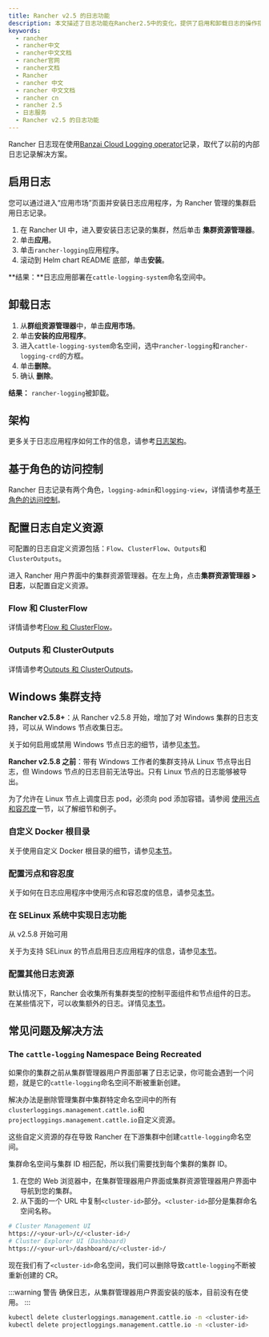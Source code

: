```yaml
---
title: Rancher v2.5 的日志功能
description: 本文描述了日志功能在Rancher2.5中的变化，提供了启用和卸载日志的操作指导。
keywords:
  - rancher
  - rancher中文
  - rancher中文文档
  - rancher官网
  - rancher文档
  - Rancher
  - rancher 中文
  - rancher 中文文档
  - rancher cn
  - rancher 2.5
  - 日志服务
  - Rancher v2.5 的日志功能
---
```


Rancher 日志现在使用[Banzai Cloud Logging operator](https://banzaicloud.com/docs/one-eye/logging-operator/)记录，取代了以前的内部日志记录解决方案。

## 启用日志

您可以通过进入“应用市场”页面并安装日志应用程序，为 Rancher 管理的集群启用日志记录。

1. 在 Rancher UI 中，进入要安装日志记录的集群，然后单击 **集群资源管理器**。
1. 单击**应用**。
1. 单击`rancher-logging`应用程序。
1. 滚动到 Helm chart README 底部，单击**安装**。

**结果：**日志应用部署在`cattle-logging-system`命名空间中。

## 卸载日志

1. 从**群组资源管理器**中，单击**应用市场**。
1. 单击**安装的应用程序**。
1. 进入`cattle-logging-system`命名空间，选中`rancher-logging`和`rancher-logging-crd`的方框。
1. 单击**删除**。
1. 确认 **删除**。

**结果：** `rancher-logging`被卸载。

## 架构

更多关于日志应用程序如何工作的信息，请参考[日志架构](/docs/rancher2.5/logging/architecture/)。

## 基于角色的访问控制

Rancher 日志记录有两个角色，`logging-admin`和`logging-view`，详情请参考[基于角色的访问控制](/docs/rancher2.5/logging/rbac/)。

## 配置日志自定义资源

可配置的日志自定义资源包括：`Flow`、`ClusterFlow`、`Outputs`和`ClusterOutputs`。

进入 Rancher 用户界面中的集群资源管理器。在左上角，点击**集群资源管理器 > 日志**，以配置自定义资源。

### Flow 和 ClusterFlow

详情请参考[Flow 和 ClusterFlow](/docs/rancher2.5/logging/custom-resource-config/flows/)。

### Outputs 和 ClusterOutputs

详情请参考[Outputs 和 ClusterOutputs](/docs/rancher2.5/logging/custom-resource-config/flows/)。

## Windows 集群支持

**Rancher v2.5.8+**：从 Rancher v2.5.8 开始，增加了对 Windows 集群的日志支持，可以从 Windows 节点收集日志。

关于如何启用或禁用 Windows 节点日志的细节，请参见[本节](/docs/rancher2.5/logging/helm-chart-options/)。

**Rancher v2.5.8 之前**：带有 Windows 工作者的集群支持从 Linux 节点导出日志，但 Windows 节点的日志目前无法导出。只有 Linux 节点的日志能够被导出。

为了允许在 Linux 节点上调度日志 pod，必须向 pod 添加容错。请参阅 [使用污点和容忍度](/docs/rancher2.5/logging/taints-tolerations/)一节，以了解细节和例子。

### 自定义 Docker 根目录

关于使用自定义 Docker 根目录的细节，请参见[本节](/docs/rancher2.5/logging/helm-chart-options/)。

### 配置污点和容忍度

关于如何在日志应用程序中使用污点和容忍度的信息，请参见[本节](/docs/rancher2.5/logging/taints-tolerations/)。

### 在 SELinux 系统中实现日志功能

从 v2.5.8 开始可用

关于为支持 SELinux 的节点启用日志应用程序的信息，请参见[本节](/docs/rancher2.5/logging/helm-chart-options/)。

### 配置其他日志资源

默认情况下，Rancher 会收集所有集群类型的控制平面组件和节点组件的日志。在某些情况下，可以收集额外的日志。详情见[本节](/docs/rancher2.5/logging/helm-chart-options/)。

## 常见问题及解决方法

### The `cattle-logging` Namespace Being Recreated

如果你的集群之前从集群管理器用户界面部署了日志记录，你可能会遇到一个问题，就是它的`cattle-logging`命名空间不断被重新创建。

解决办法是删除管理集群中集群特定命名空间中的所有`clusterloggings.management.cattle.io`和`projectloggings.management.cattle.io`自定义资源。

这些自定义资源的存在导致 Rancher 在下游集群中创建`cattle-logging`命名空间。

集群命名空间与集群 ID 相匹配，所以我们需要找到每个集群的集群 ID。

1. 在您的 Web 浏览器中，在集群管理器用户界面或集群资源管理器用户界面中导航到您的集群。
2. 从下面的一个 URL 中复制`<cluster-id>`部分。`<cluster-id>`部分是集群命名空间名称。

```bash
# Cluster Management UI
https://<your-url>/c/<cluster-id>/
# Cluster Explorer UI (Dashboard)
https://<your-url>/dashboard/c/<cluster-id>/
```

现在我们有了`<cluster-id>`命名空间，我们可以删除导致`cattle-logging`不断被重新创建的 CR。

:::warning 警告
确保日志，从集群管理器用户界面安装的版本，目前没有在使用。
:::

```bash
kubectl delete clusterloggings.management.cattle.io -n <cluster-id>
kubectl delete projectloggings.management.cattle.io -n <cluster-id>
```
